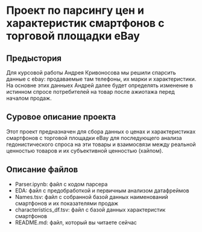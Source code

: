 # Проект по парсингу цен и характеристик смартфонов с торговой площадки eBay

## Предыстория
Для курсовой работы Андрея Кривоносова мы решили спарсить данные с ebay: продаваемые там телефоны, их марки и характеристики. На основне этих данныех Андрей далее будет определять изменение в истинном спросе потребителей на товар после ажиотажа перед началом продаж.

## Суровое описание проекта

Этот проект предназначен для сбора данных о ценах и характеристиках смартфонов с торговой площадки eBay для последующего анализа гедонистического спроса на эти товары и взаимосвязи между реальной ценностью товаров и их субъективной ценностью (хайпом).

## Описание файлов
* Parser.ipynb: файл с кодом парсера
* EDA: файл с предобработкой и первичным анализом датафреймов
* Names.tsv: файл с собранной базой данных наименований смартфонов и их показателями продаж
* characteristics_df.tsv: файл с базой данных характеристик смартфонов
* README.md: файл, который вы читаете сейчас
